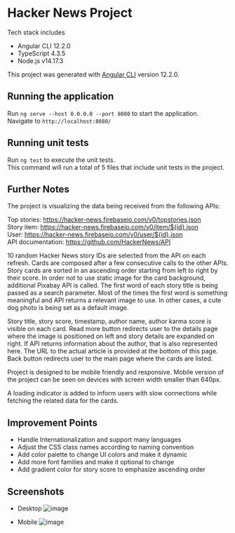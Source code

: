 # Hacker News Project

Tech stack includes

* Angular CLI 12.2.0
* TypeScript 4.3.5
* Node.js v14.17.3

This project was generated with [Angular CLI](https://github.com/angular/angular-cli) version 12.2.0.

## Running the application

Run `ng serve --host 0.0.0.0 --port 8080` to start the application. \
Navigate to `http://localhost:8080/`

## Running unit tests

Run `ng test` to execute the unit tests. \
This command will run a total of 5 files that include unit tests in the project.

## Further Notes

The project is visualizing the data being received from the following APIs:

Top stories: https://hacker-news.firebaseio.com/v0/topstories.json \
Story item: https://hacker-news.firebaseio.com/v0/item/${id}.json \
User: https://hacker-news.firebaseio.com/v0/user/${id}.json \
API documentation: https://github.com/HackerNews/API

10 random Hacker News story IDs are selected from the API on each refresh. Cards are composed after a few consecutive calls to the other APIs. Story cards are sorted in an ascending order starting from left to right by their score. In order not to use static image for the card background, additional Pixabay API is called. The first word of each story title is being passed as a search parameter. Most of the times the first word is something meaningful and API returns a relevant image to use. In other cases, a cute dog photo is being set as a default image.

Story title, story score, timestamp, author name, author karma score is visible on each card. Read more button redirects user to the details page where the image is positioned on left and story details are expanded on right. If API returns information about the author, that is also represented here. The URL to the actual article is provided at the bottom of this page. Back button redirects user to the main page where the cards are listed.

Project is designed to be mobile friendly and responsive. Mobile version of the project can be seen on devices with screen width smaller than 640px.

A loading indicator is added to inform users with slow connections while fetching the related data for the cards.

## Improvement Points

* Handle Internationalization and support many languages
* Adjust the CSS class names according to naming convention
* Add color palette to change UI colors and make it dynamic
* Add more font families and make it optional to change
* Add gradient color for story score to emphasize ascending order

## Screenshots 

* Desktop
![image](https://github.com/user-attachments/assets/a76be861-076f-4c8a-bbf8-b65cc17bd5dc)

* Mobile
![image](https://github.com/user-attachments/assets/b090375c-728b-4de5-a4e2-fdb46fed1d69)



